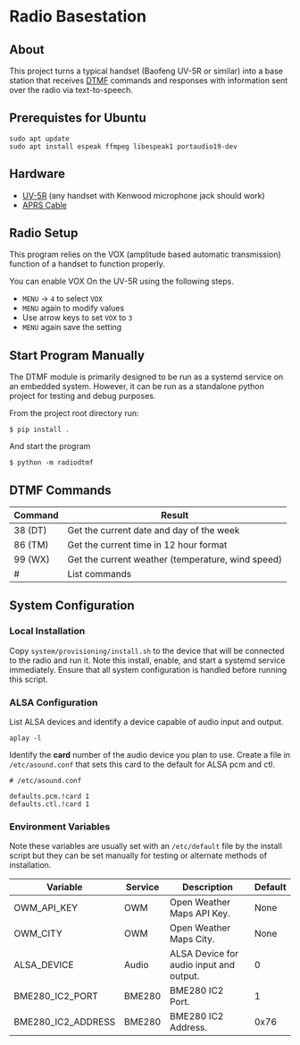 # Radio Basestation

## About

This project turns a typical handset (Baofeng UV-5R or similar) into a base station that receives
[DTMF](https://en.wikipedia.org/wiki/Dual-tone_multi-frequency_signaling) commands and responses with information
sent over the radio via text-to-speech.

## Prerequistes for Ubuntu
```shell
sudo apt update
sudo apt install espeak ffmpeg libespeak1 portaudio19-dev
```

## Hardware

* [UV-5R](https://www.amazon.com/dp/B007H4VT7A/) (any handset with Kenwood microphone jack should work)
* [APRS Cable](https://www.amazon.com/BTECH-APRS-K1-Interface-APRSDroid-Compatible/dp/B01LMIBAZW)

## Radio Setup

This program relies on the VOX (amplitude based automatic transmission) function of a handset to function
properly.

You can enable VOX On the UV-5R using the following steps.

* `MENU` -> `4` to select `VOX`
* `MENU` again to modify values 
* Use arrow keys to set `VOX` to `3`
* `MENU` again save the setting

## Start Program Manually

The DTMF module is primarily designed to be run as a systemd service on an embedded system.
However, it can be run as a standalone python project for testing and debug purposes.

From the project root directory run:
```shell
$ pip install .
```

And start the program
```shell
$ python -m radiodtmf
```

## DTMF Commands

| Command | Result                                            |
|---------|---------------------------------------------------|
| 38 (DT) | Get the current date and day of the week          |
| 86 (TM) | Get the current time in 12 hour format            |
| 99 (WX) | Get the current weather (temperature, wind speed) |
| #       | List commands                                     |

## System Configuration

### Local Installation

Copy `system/provisioning/install.sh` to the device that will be connected to the radio and run it.
Note this install, enable, and start a systemd service immediately. Ensure that all system configuration is handled
before running this script.

### ALSA Configuration

List ALSA devices and identify a device capable of audio input and output.
```shell
aplay -l
```

Identify the **card** number of the audio device you plan to use. Create a file in `/etc/asound.conf` that sets this
card to the default for ALSA pcm and ctl.
```shell
# /etc/asound.conf

defaults.pcm.!card 1
defaults.ctl.!card 1
```

### Environment Variables

Note these variables are usually set with an `/etc/default` file by the install script but they can be set
manually for testing or alternate methods of installation.

| Variable           | Service | Description                             | Default |
|--------------------|---------|-----------------------------------------|---------|
| OWM_API_KEY        | OWM     | Open Weather Maps API Key.              | None    |
| OWM_CITY           | OWM     | Open Weather Maps City.                 | None    |
| ALSA_DEVICE        | Audio   | ALSA Device for audio input and output. | 0       |
| BME280_IC2_PORT    | BME280  | BME280 IC2 Port.                        | 1       |
| BME280_IC2_ADDRESS | BME280  | BME280 IC2 Address.                     | 0x76    |